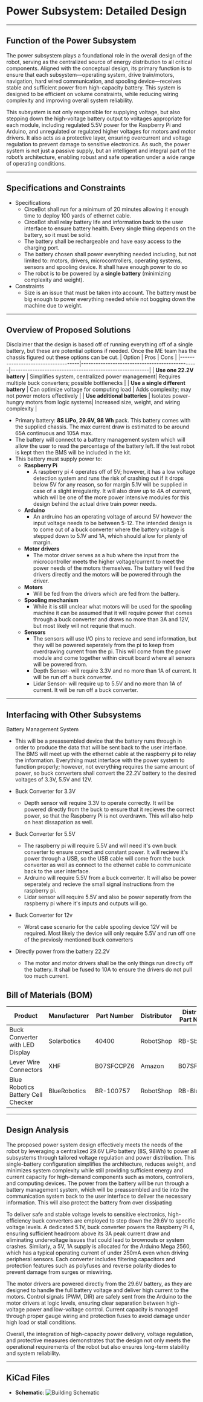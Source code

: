 #  Power Subsystem: Detailed Design

---

## Function of the Power Subsystem

  The power subsystem plays a foundational role in the overall design of the robot, serving as the centralized source of energy distribution to all critical components. Aligned with the conceptual design, its primary function is to ensure that each subsystem—operating system, drive train/motors, navigation, hard wired communication, and spooling device—receives stable and sufficient power from high-capacity battery. This system is designed to be efficient on volume constraints, while reducing wiring complexity and improving overall system reliability.

  This subsystem is not only responsible for supplying voltage, but also stepping down the high-voltage battery output to voltages appropriate for each module, including regulated 5.5V power for the Raspberry Pi and Arduino, and unregulated or regulated higher voltages for motors and motor drivers. It also acts as a protective layer, ensuring overcurrent and voltage regulation to prevent damage to sensitive electronics. As such, the power system is not just a passive supply, but an intelligent and integral part of the robot’s architecture, enabling robust and safe operation under a wide range of operating conditions.



---

## Specifications and Constraints
- Specifications
  - CirceBot shall run for a minimum of 20 minutes allowing it enough time to deploy 100 yards of ethernet cable.
  - CirceBot shall relay battery life and information back to the user interface to ensure battery health. Every single thing depends on the battery, so it must be solid.
  - The battery shall be rechargeable and have easy access to the charging port. 
  - The battery chosen shall power everything needed including, but not limited to: motors, drivers, microcontrollers, operating systems, sensors and spooling device. It shall have enough power to do so
  - The robot is to be powered by **a single battery** (minimizing complexity and weight). 
- Constraints
  - Size is an issue that must be taken into account. The battery must be big enough to power everything needed while not bogging down the machine due to weight.

---

## Overview of Proposed Solutions
Disclaimer that the design is based off of running everything off of a single battery, but these are potential options if needed. Once the ME team has the chassis figured out these options can be cut. 
| Option                             | Pros                                           | Cons                                                    |
|------------------------------------|------------------------------------------------|---------------------------------------------------------|
| **Use one 22.2V battery**          | Simplifies system, centralized power management| Requires multiple buck converters; possible bottlenecks |
| **Use a single different battery** | Can optimize voltage for computing load        | Adds complexity; may not power motors effectively       |
| **Use additional batteries**       | Isolates power-hungry motors from logic systems| Increased size, weight, and wiring complexity           |


- Primary battery: **8S LiPo, 29.6V, 98 Wh** pack. This battery comes with the supplied chassis. The max current draw is estimated to be around 65A continuous and 105A max.
- The battery will connect to a battery management system which will allow the user to read the percentage of the battery left. If the test robot is kept then the BMS will be included in the kit.
- This battery must supply power to:
  - **Raspberry Pi** 
    - A raspberry pi 4 operates off of 5V; however, it has a low voltage detection system and runs the risk of crashing out if it drops below 5V for any reason, so for margin 5.1V will be supplied in case of a slight irregularity. It will also draw up to 4A of current, which will be one of the more power intensive modules for this design behind the actual drive train power needs. 
  - **Arduino**
    - An ardruino has an operating voltage of around 5V however the input voltage needs to be between 5-12. The intended design is to come out of a buck converter where the battery voltage is stepped down to 5.1V and 1A, which should allow for plenty of margin.
  - **Motor drivers**
    - The motor driver serves as a hub where the input from the microcontroller meets the higher voltage/current to meet the power needs of the motors themselves. The battery will feed the drivers directly and the motors will be powered through the driver. 
  - **Motors**
    - Will be fed from the drivers which are fed from the battery.
  - **Spooling mechanism**
    - While it is still unclear what motors will be used for the spooling machine it can be assumed that it will require power that comes through a buck converter and draws no more than 3A and 12V, but most likely will not requrie that much. 
  - **Sensors**
    - The sensors will use I/O pins to recieve and send information, but they will be powered seperately from the pi to keep from overdrawing current from the pi. This will come from the power module and come together within circuit board where all sensors will be powered from.
    - Depth Sensor- will require 3.3V and no more than 1A of current. It will be run off a buck converter. 
    - Lidar Sensor- will require up to 5.5V and no more than 1A of current. It will be run off a buck converter.
---

## Interfacing with Other Subsystems
Battery Management System
- This will be a preassembled device that the battery runs through in order to produce the data that will be sent back to the user interface. The BMS will meet up with the ethernet cable at the raspberry pi to relay the information.
Everything must interface with the power system to function properly; however, not everything requires the same amount of power, so buck converters shall convert the 22.2V battery to the desired voltages of 3.3V, 5.5V and 12V. 
- Buck Converter for 3.3V
  - Depth sensor will require 3.3V to operate correctly. It will be powered directly from the buck to ensure that it recieves the correct power, so that the Raspberry Pi is not overdrawn. This will also help on heat dissapation as well.
 
- Buck Converter for 5.5V 
  - The raspberry pi will require 5.5V and will need it's own buck converter to ensure correct and constant power. It will recieve it's power through a USB, so the USB cable will come from the buck converter as well as connect to the ethernet cable to communicate back to the user interface.
  - Ardruino will require 5.5V from a buck converter. It will also be power seperately and recieve the small signal instructions from the raspberry pi.
  - Lidar sensor will require 5.5V and also be power seperatly from the raspberry pi where it's inputs and outputs will go.
 
- Buck Converter for 12v
  - Worst case scenario for the cable spooling device 12V will be required. Most likely the device will only require 5.5V and run off one of the previosly mentioned buck converters
- Directly power from the battery 22.2V
  - The motor and motor drivers shall be the only things run directly off the battery. It shall be fused to 10A to ensure the drivers do not pull too much current. 

## Bill of Materials (BOM)
  
| Product                                 |   Manufacturer                | Part Number     | Distributor | Distributor Part Number   | Quantity    | Price (USD) | Purchasing URL |
|-----------------------------------------|-------------------------------|-----------------|-------------|---------------------------|-------------|-------------|----------------|
|Buck Converter with LED Display | Solarbotics                      | 40400         | RobotShop      | RB-Sbo-193                   | 4 | $7.44      | [Link](https://www.robotshop.com/products/buck-converter-with-led-display?qd=15ce2915da99d1ec72fd0ea88700259d) |
| Lever Wire Connectors          | XHF | B07SFCCPZ6        | Amazon     | B07SFCCPZ6          | 1        | $19.99      | [Link](https://www.amazon.com/Connectors-Conductor-Combination-Assortment-Connection/dp/B07SFCCPZ6/ref=asc_df_B07SFCCPZ6?mcid=fcc576a533863610b698aeb16f01c635&hvocijid=7958341847467851628-B07SFCCPZ6-&hvexpln=73&tag=hyprod-20&linkCode=df0&hvadid=738055595456&hvpos=&hvnetw=g&hvrand=7958341847467851628&hvpone=&hvptwo=&hvqmt=&hvdev=c&hvdvcmdl=&hvlocint=&hvlocphy=1025954&hvtargid=pla-2426394699034&hvsb=hilltop&th=1) |
| Blue Robotics Battery Cell Checker          | BlueRobotics | BR-100757        | RobotShop     | RB-Blu-541          | 1        | $18.00      | [Link](https://www.robotshop.com/products/blue-robotics-battery-cell-checker?qd=9c627b804e60ac374689e3f4bfb00820) |

---

## Design Analysis

The proposed power system design effectively meets the needs of the robot by leveraging a centralized 29.6V LiPo battery (8S, 98Wh) to power all subsystems through tailored voltage regulation and power distribution. This single-battery configuration simplifies the architecture, reduces weight, and minimizes system complexity while still providing sufficient energy and current capacity for high-demand components such as motors, controllers, and computing devices. The power from the battery will be run through a battery management system, which will be preassembled and tie into the communication system back to the user interface to deliver the necessary information. This will also protect the battery from over dissipating

To deliver safe and stable voltage levels to sensitive electronics, high-efficiency buck converters are employed to step down the 29.6V to specific voltage levels. A dedicated 5.1V, buck converter powers the Raspberry Pi 4, ensuring sufficient headroom above its 3A peak current draw and eliminating undervoltage issues that could lead to brownouts or system crashes. Similarly, a 5V, 1A supply is allocated for the Arduino Mega 2560, which has a typical operating current of under 250mA even when driving peripheral sensors. Each converter includes filtering capacitors and protection features such as polyfuses and reverse polarity diodes to prevent damage from surges or miswiring.

The motor drivers are powered directly from the 29.6V battery, as they are designed to handle the full battery voltage and deliver high current to the motors. Control signals (PWM, DIR) are safely sent from the Arduino to the motor drivers at logic levels, ensuring clear separation between high-voltage power and low-voltage control. Current capacity is managed through proper gauge wiring and protection fuses to avoid damage under high load or stall conditions. 

Overall, the integration of high-capacity power delivery, voltage regulation, and protective measures demonstrates that the design not only meets the operational requirements of the robot but also ensures long-term stability and system reliability.

---

## KiCad Files 

- **Schematic**: ![Building Schematic](https://github.com/TnTech-ECE/S25_Team1_MyCapstoneProject/blob/DD-Power-System/Detail%20Design/Power%20System/DD%20KiCad%20Updated%20BMS.png)

